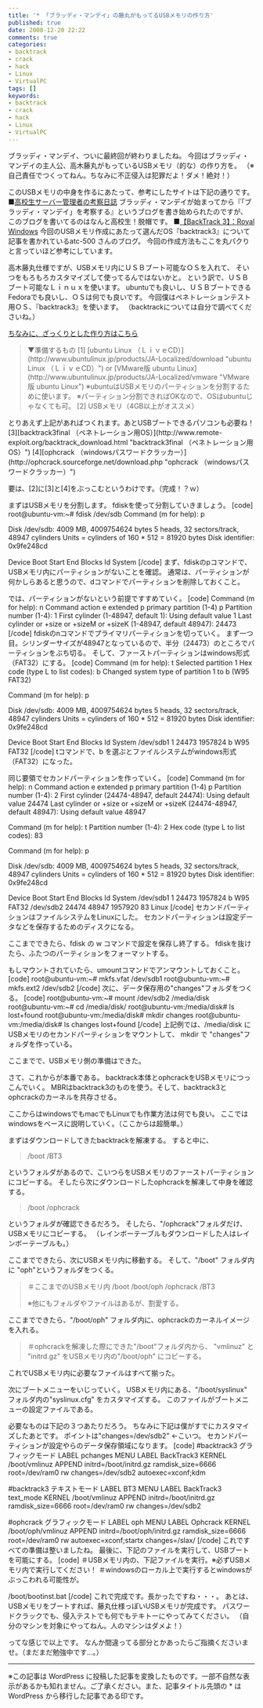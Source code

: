 ```yaml
---
title: '* 「ブラッディ・マンデイ」の藤丸がもってるUSBメモリの作り方'
published: true
date: 2008-12-20 22:22
comments: true
categories:
- backtrack
- crack
- hack
- Linux
- VirtualPC
tags: []
keywords:
- backtrack
- crack
- hack
- Linux
- VirtualPC
---
```

ブラッディ・マンデイ、ついに最終回が終わりましたね。
今回はブラッディ・マンデイの主人公、高木藤丸がもっているUSBメモリ（的な）の作り方を。
（※自己責任でつくってねん。ちなみに不正侵入は犯罪だよ！ダメ！絶対！）

このUSBメモリの中身を作るにあたって、参考にしたサイトは下記の通りです。
■[高校生サーバー管理者の考察日誌](http://japan.cnet.com/blog/isidai/ "高校生サーバー管理者の考察日誌")
ブラッディ・マンデイが始まってから『「ブラッディ・マンデイ」を考察する』というブログを書き始められたのですが、
このブログを書いてるのはなんと高校生！脱帽です。
■[【BackTrack 3】：Royal Windows](http://royalwin.blog.so-net.ne.jp/2008-07-01 "【BackTrack 3】：Royal Windows")
今回のUSBメモリ作成にあたって選んだOS『backtrack3』について記事を書かれているatc-500 さんのブログ。
今回の作成方法もここを丸パクりと言っていほど参考にしています。

高木藤丸仕様ですが、USBメモリ内にＵＳＢブート可能なＯＳを入れて、
そいつをもろもろカスタマイズして使ってるんではないかと。
という訳で、ＵＳＢブート可能なＬｉｎｕｘを使います。
ubuntuでも良いし、ＵＳＢブートできるFedoraでも良いし、ＯＳは何でも良いです。
今回僕はペネトレーションテスト用ＯＳ、『backtrack3』を使います。
（backtrackについては自分で調べてくださいね。）

[ちなみに、ざっくりとした作り方はこちら](http://hiropo.co.uk/archives/95 "ちなみに、ざっくりとした作り方はこちら")
<blockquote>▼準備するもの
[1] [ubuntu Linux （ＬｉｖｅCD）](http://www.ubuntulinux.jp/products/JA-Localized/download "ubuntu Linux （ＬｉｖｅCD）") or [VMware版 ubuntu Linux](http://www.ubuntulinux.jp/products/JA-Localized/vmware "VMware版 ubuntu Linux")
※ubuntuはUSBメモリのパーティションを分割するために使います。
※パーティション分割できればOKなので、OSはubuntuじゃなくても可。
[2] USBメモリ（4GB以上がオススメ）</blockquote>
とりあえず上記があればつくれます。あとUSBブートできるパソコンも必要ね！
[3][backtrack3final （ペネトレーション用OS）](http://www.remote-exploit.org/backtrack_download.html "backtrack3final （ペネトレーション用OS）")
[4][ophcrack （windowsパスワードクラッカー）](http://ophcrack.sourceforge.net/download.php "ophcrack （windowsパスワードクラッカー）")

要は、[2]に[3]と[4]をぶっこむというわけです。（完成！？ｗ）

まずはUSBメモリを分割します。
fdiskを使って分割していきましょう。
[code]
root@ubuntu-vm:~# fdisk /dev/sdb
Command (m for help): p

Disk /dev/sdb: 4009 MB, 4009754624 bytes
5 heads, 32 sectors/track, 48947 cylinders
Units = cylinders of 160 * 512 = 81920 bytes
Disk identifier: 0x9fe248cd

   Device Boot      Start         End      Blocks   Id  System
[/code]
まず、fdiskのpコマンドで、USBメモリ内にパーティションがないことを確認。
通常は、パーティションが何かしらあると思うので、dコマンドでパーティションを削除しておくこと。

では、パーティションがないという前提ですすめていく。
[code]
Command (m for help): n
Command action
   e   extended
   p   primary partition (1-4)
p
Partition number (1-4): 1
First cylinder (1-48947, default 1):
Using default value 1
Last cylinder or +size or +sizeM or +sizeK (1-48947, default 48947): 24473
[/code]
fdiskのnコマンドでプライマリパーティションを切っていく。
まず一つ目。シリンダーサイズが48947となっているので、半分（24473）のところでパーティションをぶち切る。
そして、ファーストパーティションはwindows形式（FAT32）にする。
[code]
Command (m for help): t
Selected partition 1
Hex code (type L to list codes): b
Changed system type of partition 1 to b (W95 FAT32)

Command (m for help): p

Disk /dev/sdb: 4009 MB, 4009754624 bytes
5 heads, 32 sectors/track, 48947 cylinders
Units = cylinders of 160 * 512 = 81920 bytes
Disk identifier: 0x9fe248cd

   Device Boot      Start         End      Blocks   Id  System
/dev/sdb1               1       24473     1957824    b  W95 FAT32
[/code]
tコマンドで、b を選ぶとファイルシステムがwindows形式（FAT32）になった。

同じ要領でセカンドパーティションを作っていく。
[code]
Command (m for help): n
Command action
   e   extended
   p   primary partition (1-4)
p
Partition number (1-4): 2
First cylinder (24474-48947, default 24474):
Using default value 24474
Last cylinder or +size or +sizeM or +sizeK (24474-48947, default 48947):
Using default value 48947

Command (m for help): t
Partition number (1-4): 2
Hex code (type L to list codes): 83

Command (m for help): p

Disk /dev/sdb: 4009 MB, 4009754624 bytes
5 heads, 32 sectors/track, 48947 cylinders
Units = cylinders of 160 * 512 = 81920 bytes
Disk identifier: 0x9fe248cd

   Device Boot      Start         End      Blocks   Id  System
/dev/sdb1               1       24473     1957824    b  W95 FAT32
/dev/sdb2           24474       48947     1957920   83  Linux
[/code]
セカンドパーティションはファイルシステムをLinuxにした。
セカンドパーティションは設定データなどを保存するためのディスクになる。

ここまでできたら、fdisk の w コマンドで設定を保存し終了する。
fdiskを抜けたら、ふたつのパーティションをフォーマットする。

もしマウントされていたら、umountコマンドでアンマウントしておくこと。
[code]
root@ubuntu-vm:~# mkfs.vfat /dev/sdb1
root@ubuntu-vm:~# mkfs.ext2 /dev/sdb2
[/code]
次に、データ保存用の"changes"フォルダをつくる。
[code]
root@ubuntu-vm:~# mount /dev/sdb2 /media/disk
root@ubuntu-vm:~# cd /media/disk/
root@ubuntu-vm:/media/disk# ls
lost+found
root@ubuntu-vm:/media/disk# mkdir changes
root@ubuntu-vm:/media/disk# ls
changes  lost+found
[/code]
上記例では、/media/disk にUSBメモリのセカンドパーティションをマウントして、
mkdir で "changes"フォルダを作っている。

ここまでで、USBメモリ側の準備はできた。

さて、これからが本番である。
backtrack本体とophcrackをUSBメモリにつっこんでいく。
MBRはbacktrack3のものを使う。そして、backtrack3とophcrackのカーネルを共存させる。

ここからはwindowsでもmacでもLinuxでも作業方法は何でも良い。
ここではwindowsをベースに説明していく。（ここからは超簡単。）

まずはダウンロードしてきたbacktrackを解凍する。
すると中に、
<blockquote>/boot
/BT3</blockquote>
というフォルダがあるので、こいつらをUSBメモリのファーストパーティションにコピーする。
そしたら次にダウンロードしたophcrackを解凍して中身を確認する。
<blockquote>/boot
/ophcrack</blockquote>
というフォルダが確認できるだろう。
そしたら、"/ophcrack"フォルダだけ、USBメモリにコピーする。
（レインボーテーブルもダウンロードした人はレインボーテーブルも。）

ここまでできたら、次にUSBメモリ内に移動する。
そして、"/boot" フォルダ内に "oph"というフォルダをつくる。
<blockquote>＃ここまでのUSBメモリ内
/boot
/boot/oph
/ophcrack
/BT3

※他にもフォルダやファイルはあるが、割愛する。</blockquote>
ここまでできたら、"/boot/oph" フォルダ内に、ophcrackのカーネルイメージを入れる。
<blockquote>＃ophcrackを解凍した際にできた"/boot"フォルダ内から、
"vmlinuz" と "initrd.gz" をUSBメモリ内の"/boot/oph" にコピーする。</blockquote>
これでUSBメモリ内に必要なファイルはすべて揃った。

次にブートメニューをいじっていく。
USBメモリ内にある、"/boot/syslinux" フォルダ内の"syslinux.cfg" をカスタマイズする。
このファイルがブートメニューの設定ファイルである。

必要なものは下記の３つあたりだろう。
ちなみに下記は僕がすでにカスタマイズしたあとです。
ポイントは"changes=/dev/sdb2" ←こいつ。
セカンドパーティションが設定やらのデータ保存領域になります。
[code]
#backtrack3 グラフィックモード
LABEL pchanges
MENU LABEL BackTrack3
KERNEL /boot/vmlinuz
APPEND initrd=/boot/initrd.gz ramdisk_size=6666 root=/dev/ram0 rw changes=/dev/sdb2 autoexec=xconf;kdm

#backtrack3 テキストモード
LABEL BT3
MENU LABEL BackTrack3 text_mode
KERNEL /boot/vmlinuz
APPEND initrd=/boot/initrd.gz ramdisk_size=6666 root=/dev/ram0 rw changes=/dev/sdb2

#ophcrack グラフィックモード
LABEL oph
MENU LABEL Ophcrack
KERNEL /boot/oph/vmlinuz
APPEND initrd=/boot/oph/initrd.gz ramdisk_size=6666 root=/dev/ram0 rw autoexec=xconf;startx changes=/slax/
[/code]
これですべての準備は整いましたね。
最後に、下記のファイルを実行して、USBブートを可能にする。
[code]
＃USBメモリ内の、下記ファイルを実行。※必ずUSBメモリ内で実行してください！
＃windowsのローカル上で実行するとwindowsがぶっこわれる可能性が。

/boot/bootinst.bat
[/code]
これで完成です。長かったですね・・・。
あとは、USBメモリをブートすれば、藤丸仕様っぽいUSBメモリが完成です。
パスワードクラックでも、侵入テストでも何でもテキトーにやってみてください。
（自分のマシンを対象にやってねん。人のマシンはダメよ！）

ってな感じで以上です。
なんか間違ってる部分とかあったらご指摘くださいませ。（まだまだ勉強中です…。）

---
※この記事は WordPress に投稿した記事を変換したものです。一部不自然な表示があるかも知れません。ご了承ください。また、記事タイトル先頭の * は WordPress から移行した記事である印です。
